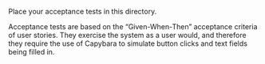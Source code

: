 Place your acceptance tests in this directory.

Acceptance tests are based on the “Given-When-Then” acceptance criteria of user stories. They exercise the system as a user would, and therefore they require the use of Capybara to simulate button clicks and text fields being filled in.